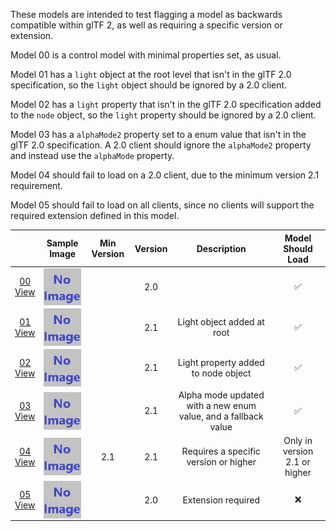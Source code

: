 These models are intended to test flagging a model as backwards compatible within glTF 2, as well as requiring a specific version or extension.  

Model 00 is a control model with minimal properties set, as usual.  

Model 01 has a `light` object at the root level that isn't in the glTF 2.0 specification,
so the `light` object should be ignored by a 2.0 client.  

Model 02 has a `light` property that isn't in the glTF 2.0 specification added to the `node` object,
so the `light` property should be ignored by a 2.0 client.  

Model 03 has a `alphaMode2` property set to a enum value that isn't in the glTF 2.0 specification.
A 2.0 client should ignore the `alphaMode2` property and instead use the `alphaMode` property.  

Model 04 should fail to load on a 2.0 client, due to the minimum version 2.1 requirement.  

Model 05 should fail to load on all clients, since no clients will support the required extension defined in this model.  

|   | Sample Image | Min Version | Version | Description | Model Should Load |
| :---: | :---: | :---: | :---: | :---: | :---: |
| [00](Compatibility_00.gltf)<br>[View](https://bghgary.github.io/glTF-Assets-Viewer/?folder=1&model=0) | [<img src="Thumbnails/Compatibility_00.png" align="middle">](SampleImages/Compatibility_00.png) |   | 2.0 |   | :white_check_mark: |
| [01](Compatibility_01.gltf)<br>[View](https://bghgary.github.io/glTF-Assets-Viewer/?folder=1&model=1) | [<img src="Thumbnails/Compatibility_01.png" align="middle">](SampleImages/Compatibility_01.png) |   | 2.1 | Light object added at root | :white_check_mark: |
| [02](Compatibility_02.gltf)<br>[View](https://bghgary.github.io/glTF-Assets-Viewer/?folder=1&model=2) | [<img src="Thumbnails/Compatibility_02.png" align="middle">](SampleImages/Compatibility_02.png) |   | 2.1 | Light property added to node object | :white_check_mark: |
| [03](Compatibility_03.gltf)<br>[View](https://bghgary.github.io/glTF-Assets-Viewer/?folder=1&model=3) | [<img src="Thumbnails/Compatibility_03.png" align="middle">](SampleImages/Compatibility_03.png) |   | 2.1 | Alpha mode updated with a new enum value, and a fallback value | :white_check_mark: |
| [04](Compatibility_04.gltf)<br>[View](https://bghgary.github.io/glTF-Assets-Viewer/?folder=1&model=4) | [<img src="Thumbnails/Compatibility_04.png" align="middle">](SampleImages/Compatibility_04.png) | 2.1 | 2.1 | Requires a specific version or higher | Only in version 2.1 or higher |
| [05](Compatibility_05.gltf)<br>[View](https://bghgary.github.io/glTF-Assets-Viewer/?folder=1&model=5) | [<img src="Thumbnails/Compatibility_05.png" align="middle">](SampleImages/Compatibility_05.png) |   | 2.0 | Extension required | :x: |


